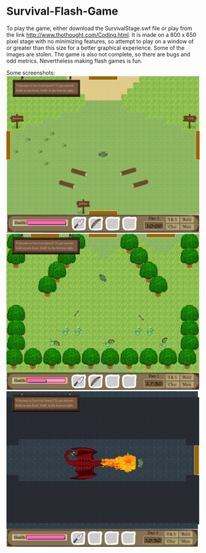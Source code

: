 # Survival-Flash-Game

To play the game, either download the SurvivalStage.swf file or play from the link http://www.thothought.com/Coding.html. It is made on a 800 x 650 pixel stage with no minimizing features, so attempt to play on a window of or greater than this size for a better graphical experience. Some of the images are stolen. The game is also not complete, so there are bugs and odd metrics. Nevertheless making flash games is fun.

Some screenshots:
![pic1](/pics/game.PNG?raw=true "pic1")
![pic2](/pics/game2.PNG?raw=true "pic2")
![pic3](/pics/game3.PNG?raw=true "pic3")
